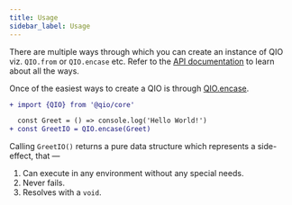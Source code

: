 ```yaml
---
title: Usage
sidebar_label: Usage
---
```


There are multiple ways through which you can create an instance of QIO viz. `QIO.from` or `QIO.encase` etc. Refer to the [API documentation] to learn about all the ways.

[api documentation]: https://tusharmath.com/qio/classes/qio.html

Once of the easiest ways to create a QIO is through [QIO.encase].

[qio.encase]: https://tusharmath.com/qio/classes/qio.html#encase

```patch
+ import {QIO} from '@qio/core'

  const Greet = () => console.log('Hello World!')
+ const GreetIO = QIO.encase(Greet)
```

Calling `GreetIO()` returns a pure data structure which represents a side-effect, that —

1. Can execute in any environment without any special needs.
2. Never fails.
3. Resolves with a `void`.
